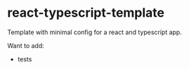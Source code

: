 # react-typescript-template

Template with minimal config for a react and typescript app.

Want to add:
- tests
